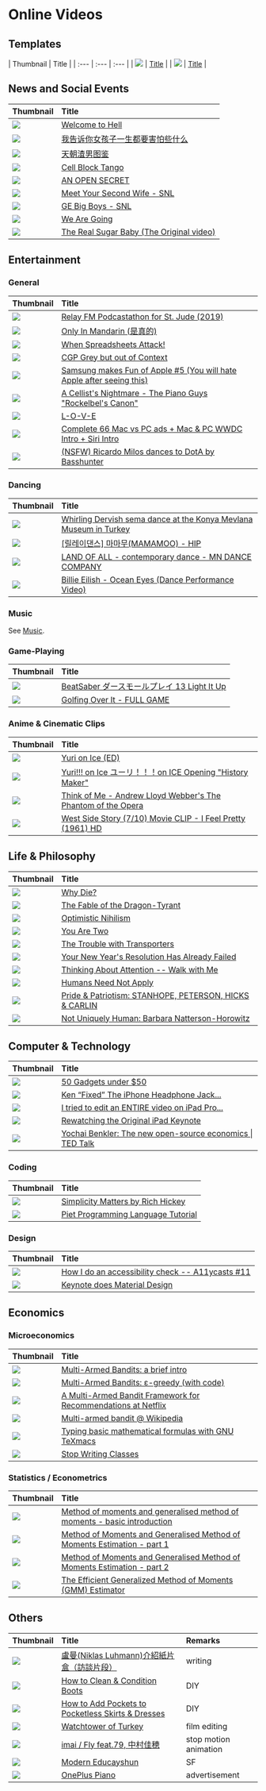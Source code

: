 # Online Videos

## Templates

| Thumbnail | Title |
| :--- | :--- | :--- |
| ![](https://img.youtube.com/vi/YTBID/0.jpg) | [Title](https://www.youtube.com/watch?v=YTBID) |
| ![](https://i.vimeocdn.com/video/randomnumber.jpg) | [Title](https://vimeo.com/VMID) |

## News and Social Events

| Thumbnail | Title |
| :--- | :--- |
| ![](https://img.youtube.com/vi/1l26UFQ06eQ/0.jpg) | [Welcome to Hell](https://www.youtube.com/watch?v=1l26UFQ06eQ) |
| ![](https://img.youtube.com/vi/d5Se_8pFw5I/0.jpg) | [我告诉你女孩子一生都要害怕些什么](https://www.youtube.com/watch?v=d5Se_8pFw5I) |
| ![](https://img.youtube.com/vi/0GtK2I__bno/0.jpg) | [天朝渣男图鉴](https://www.youtube.com/watch?v=0GtK2I__bno) |
| ![](https://img.youtube.com/vi/qrrz54UtkCc/0.jpg) | [Cell Block Tango](https://www.youtube.com/watch?v=qrrz54UtkCc) |
| ![](https://i.vimeocdn.com/video/661458550.jpg) | [AN OPEN SECRET](https://vimeo.com/142444429) |
| ![](https://img.youtube.com/vi/MJEAGd1bQuc/0.jpg) | [Meet Your Second Wife - SNL](https://www.youtube.com/watch?v=MJEAGd1bQuc) |
| ![](https://img.youtube.com/vi/vZRzJJcq6Rs/0.jpg) | [GE Big Boys - SNL](https://www.youtube.com/watch?v=vZRzJJcq6Rs) |
| ![](https://img.youtube.com/vi/vl6jn-DdafM/0.jpg) | [We Are Going](https://www.youtube.com/watch?v=vl6jn-DdafM) |
| ![](https://img.youtube.com/vi/23MFMWTB6m8/0.jpg) | [The Real Sugar Baby \(The Original video\)](https://www.youtube.com/watch?v=23MFMWTB6m8) |

## Entertainment

### General

| Thumbnail | Title |
| :--- | :--- |
| ![](https://img.youtube.com/vi/P8tcvzg4Zbs/0.jpg) | [Relay FM Podcastathon for St. Jude \(2019\)](https://www.youtube.com/watch?v=P8tcvzg4Zbs) |
| ![](https://img.youtube.com/vi/9TzZNdqSohU/0.jpg) | [Only In Mandarin \(是真的\)](https://www.youtube.com/watch?v=9TzZNdqSohU) |
| ![](https://img.youtube.com/vi/yb2zkxHDfUE/0.jpg) | [When Spreadsheets Attack!](https://www.youtube.com/watch?v=yb2zkxHDfUE) |
| ![](https://img.youtube.com/vi/Yihl3yLtKvk/0.jpg) | [CGP Grey but out of Context](https://www.youtube.com/watch?v=Yihl3yLtKvk) |
| ![](https://img.youtube.com/vi/M_Ccpl1Opew/0.jpg) | [Samsung makes Fun of Apple \#5 \(You will hate Apple after seeing this\)](https://www.youtube.com/watch?v=M_Ccpl1Opew) |
| ![](https://img.youtube.com/vi/xV1mZ1BjKa8/0.jpg) | [A Cellist's Nightmare - The Piano Guys "Rockelbel's Canon"](https://www.youtube.com/watch?v=xV1mZ1BjKa8) |
| ![](https://img.youtube.com/vi/s1ikwG0V2BQ/0.jpg) | [L-O-V-E](https://www.youtube.com/watch?v=s1ikwG0V2BQ) |
| ![](https://img.youtube.com/vi/0eEG5LVXdKo/0.jpg) | [Complete 66 Mac vs PC ads + Mac & PC WWDC Intro + Siri Intro](https://www.youtube.com/watch?v=0eEG5LVXdKo) |
| ![](https://img.youtube.com/vi/3v79CLLhoyE/0.jpg) | [(NSFW) Ricardo Milos dances to DotA by Basshunter](https://www.youtube.com/watch?v=3v79CLLhoyE) |

### Dancing

| Thumbnail | Title |
| :--- | :--- |
| ![](https://img.youtube.com/vi/ktX-0a7hfRU/0.jpg) | [Whirling Dervish sema dance at the Konya Mevlana Museum in Turkey](https://www.youtube.com/watch?v=ktX-0a7hfRU) |
| ![](https://img.youtube.com/vi/nKikNWDs7ko/0.jpg) | [\[릴레이댄스\] 마마무\(MAMAMOO\) - HIP](https://www.youtube.com/watch?v=nKikNWDs7ko) |
| ![](https://img.youtube.com/vi/wm98afryPf4/0.jpg) | [LAND OF ALL - contemporary dance - MN DANCE COMPANY](https://www.youtube.com/watch?v=wm98afryPf4) |
| ![](https://img.youtube.com/vi/hG4lT4fxj8M/0.jpg) | [Billie Eilish - Ocean Eyes \(Dance Performance Video\)](https://www.youtube.com/watch?v=hG4lT4fxj8M) |

### Music

See [Music](music.md).

### Game-Playing

| Thumbnail | Title |
| :--- | :--- |
| ![](https://img.youtube.com/vi/o27W2ELMfho/0.jpg) | [BeatSaber ダースモールプレイ 13 Light It Up](https://www.youtube.com/watch?v=o27W2ELMfho) |
| ![](https://img.youtube.com/vi/KnuBxD1vYe0/0.jpg) | [Golfing Over It - FULL GAME](https://www.youtube.com/watch?v=KnuBxD1vYe0) |

### Anime & Cinematic Clips

| Thumbnail | Title |
| :--- | :--- |
| ![](https://img.youtube.com/vi/Sy2o_U2I9Xk/0.jpg) | [Yuri on Ice \(ED\)](https://www.youtube.com/watch?v=Sy2o_U2I9Xk) |
| ![](https://img.youtube.com/vi/ORDXWrL5EuQ/0.jpg) | [Yuri!!! on Ice ユーリ！！！on ICE Opening "History Maker"](https://www.youtube.com/watch?v=ORDXWrL5EuQ) |
| ![](https://img.youtube.com/vi/XfTgCPUJwRk/0.jpg) | [Think of Me - Andrew Lloyd Webber's The Phantom of the Opera](https://www.youtube.com/watch?v=XfTgCPUJwRk) |
| ![](https://img.youtube.com/vi/RgHtBxOs4qw/0.jpg) | [West Side Story \(7/10\) Movie CLIP - I Feel Pretty \(1961\) HD](https://www.youtube.com/watch?v=RgHtBxOs4qw) |

## Life & Philosophy

| Thumbnail | Title |
| :--- | :--- |
| ![](https://img.youtube.com/vi/C25qzDhGLx8/0.jpg) | [Why Die?](https://www.youtube.com/watch?v=C25qzDhGLx8) |
| ![](https://img.youtube.com/vi/cZYNADOHhVY/0.jpg) | [The Fable of the Dragon-Tyrant](https://www.youtube.com/watch?v=cZYNADOHhVY) |
| ![](https://img.youtube.com/vi/MBRqu0YOH14/0.jpg) | [Optimistic Nihilism](https://www.youtube.com/watch?v=MBRqu0YOH14) |
| ![](https://img.youtube.com/vi/wfYbgdo8e-8/0.jpg) | [You Are Two](https://www.youtube.com/watch?v=wfYbgdo8e-8) |
| ![](https://img.youtube.com/vi/nQHBAdShgYI/0.jpg) | [The Trouble with Transporters](https://www.youtube.com/watch?v=nQHBAdShgYI) |
| ![](https://img.youtube.com/vi/NVGuFdX5guE/0.jpg) | [Your New Year's Resolution Has Already Failed](https://www.youtube.com/watch?v=NVGuFdX5guE) |
| ![](https://img.youtube.com/vi/wf2VxeIm1no/0.jpg) | [Thinking About Attention -- Walk with Me](https://www.youtube.com/watch?v=wf2VxeIm1no) |
| ![](https://img.youtube.com/vi/7Pq-S557XQU/0.jpg) | [Humans Need Not Apply](https://www.youtube.com/watch?v=7Pq-S557XQU) |
| ![](https://img.youtube.com/vi/lMYyGsVT3Eo/0.jpg) | [Pride & Patriotism: STANHOPE, PETERSON, HICKS & CARLIN](https://www.youtube.com/watch?v=lMYyGsVT3Eo) |
| ![](https://img.youtube.com/vi/se9V-PJnKj8/0.jpg) | [Not Uniquely Human: Barbara Natterson-Horowitz](https://www.youtube.com/watch?v=se9V-PJnKj8) |

## Computer & Technology

| Thumbnail | Title |
| :--- | :--- |
| ![](https://img.youtube.com/vi/PPg1Nvv7zTM/0.jpg) | [50 Gadgets under $50](https://www.youtube.com/watch?v=PPg1Nvv7zTM) |
| ![](https://img.youtube.com/vi/S5intFO3r-4/0.jpg) | [Ken “Fixed” The iPhone Headphone Jack...](https://www.youtube.com/watch?v=S5intFO3r-4) |
| ![](https://img.youtube.com/vi/-ZpsliNmJLo/0.jpg) | [I tried to edit an ENTIRE video on iPad Pro...](https://www.youtube.com/watch?v=-ZpsliNmJLo) |
| ![](https://img.youtube.com/vi/pzKcWl95q0c/0.jpg) | [Rewatching the Original iPad Keynote](https://www.youtube.com/watch?v=pzKcWl95q0c) |
| ![](https://pi.tedcdn.com/r/pe.tedcdn.com/images/ted/38680_480x360.jpg) | [Yochai Benkler: The new open-source economics \| TED Talk](https://www.ted.com/talks/yochai_benkler_the_new_open_source_economics) |

### Coding

| Thumbnail | Title |
| :--- | :--- |
| ![](https://img.youtube.com/vi/rI8tNMsozo0/0.jpg) | [Simplicity Matters by Rich Hickey](https://www.youtube.com/watch?v=rI8tNMsozo0) |
| ![](https://img.youtube.com/vi/4kH4T8uwHMw/0.jpg) | [Piet Programming Language Tutorial](https://www.youtube.com/watch?v=4kH4T8uwHMw) |

### Design

| Thumbnail | Title |
| :--- | :--- |
| ![](https://img.youtube.com/vi/cOmehxAU_4s/0.jpg) | [How I do an accessibility check -- A11ycasts \#11](https://www.youtube.com/watch?v=cOmehxAU_4s) |
| ![](https://i.vimeocdn.com/video/483049838.jpg) | [Keynote does Material Design](https://vimeo.com/100377108) |

## Economics

### Microeconomics

| Thumbnail | Title |
| :--- | :--- |
| ![](https://img.youtube.com/vi/IxWhvNjqYns/0.jpg) | [Multi-Armed Bandits: a brief intro](https://www.youtube.com/watch?v=IxWhvNjqYns) |
| ![](https://img.youtube.com/vi/qAvY2tkMHHA/0.jpg) | [Multi-Armed Bandits: ε-greedy \(with code\)](https://www.youtube.com/watch?v=qAvY2tkMHHA) |
| ![](https://img.youtube.com/vi/kY-BCNHd_dM/0.jpg) | [A Multi-Armed Bandit Framework for Recommendations at Netflix](https://www.youtube.com/watch?v=kY-BCNHd_dM) |
| ![](https://img.youtube.com/vi/1UOOo_HVLs8/0.jpg) | [Multi-armed bandit @ Wikipedia](https://www.youtube.com/watch?v=1UOOo_HVLs8) |
| ![](https://img.youtube.com/vi/iqjgN_KNHgM/0.jpg) | [Typing basic mathematical formulas with GNU TeXmacs](https://www.youtube.com/watch?v=iqjgN_KNHgM) |
| ![](https://img.youtube.com/vi/o9pEzgHorH0/0.jpg) | [Stop Writing Classes](https://www.youtube.com/watch?v=o9pEzgHorH0) |

### Statistics / Econometrics

| Thumbnail | Title |
| :--- | :--- |
| ![](https://img.youtube.com/vi/U7Ylm187hYA/0.jpg) | [Method of moments and generalised method of moments - basic introduction](https://www.youtube.com/watch?v=U7Ylm187hYA) |
| ![](https://img.youtube.com/vi/pIIEmUEnjhY/0.jpg) | [Method of Moments and Generalised Method of Moments Estimation - part 1](https://www.youtube.com/watch?v=pIIEmUEnjhY) |
| ![](https://img.youtube.com/vi/ZLJqjiI0aHM/0.jpg) | [Method of Moments and Generalised Method of Moments Estimation - part 2](https://www.youtube.com/watch?v=ZLJqjiI0aHM) |
| ![](https://img.youtube.com/vi/JH6W-f5Dz-8/0.jpg) | [The Efficient Generalized Method of Moments \(GMM\) Estimator](https://www.youtube.com/watch?v=JH6W-f5Dz-8) |

## Others

| Thumbnail | Title | Remarks |
| :--- | :--- | :--- |
| ![](https://img.youtube.com/vi/mCFP5i_0ibE/0.jpg) | [盧曼\(Niklas Luhmann\)介紹紙片盒（訪談片段）](https://www.youtube.com/watch?v=mCFP5i_0ibE) | writing |
| ![](https://img.youtube.com/vi/6YcvA23uG-U/0.jpg) | [How to Clean & Condition Boots](https://www.youtube.com/watch?v=6YcvA23uG-U) | DIY |
| ![](https://img.youtube.com/vi/thlzJj1EHiY/0.jpg) | [How to Add Pockets to Pocketless Skirts & Dresses](https://www.youtube.com/watch?v=thlzJj1EHiY) | DIY |
| ![](https://img.youtube.com/vi/z7yqtW4Isec/0.jpg) | [Watchtower of Turkey](https://www.youtube.com/watch?v=z7yqtW4Isec) | film editing |
| ![](https://img.youtube.com/vi/iQi3aMQXip8/0.jpg) | [imai / Fly feat.79, 中村佳穂](https://www.youtube.com/watch?v=iQi3aMQXip8) | stop motion animation |
| ![](https://img.youtube.com/vi/iKcWu0tsiZM/0.jpg) | [Modern Educayshun](https://www.youtube.com/watch?v=iKcWu0tsiZM) | SF |
| ![](https://img.youtube.com/vi/HE3oHBYrwM0/0.jpg) | [OnePlus Piano](https://www.youtube.com/watch?v=HE3oHBYrwM0) | advertisement |

